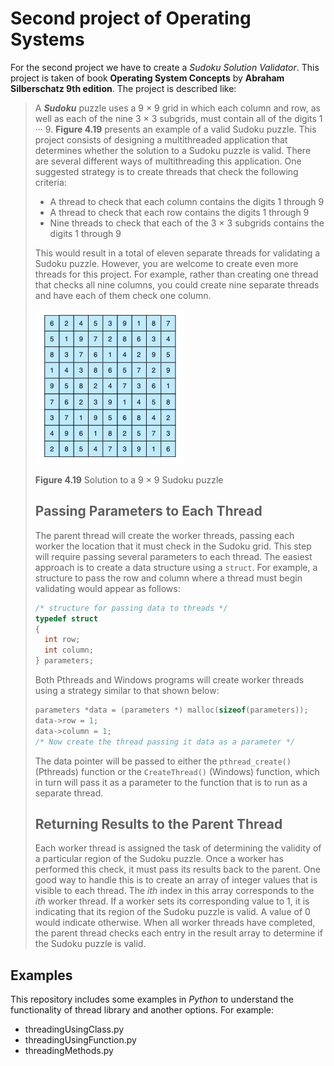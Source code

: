 # Second project of Operating Systems

For the second project we have to create a *Sudoku Solution Validator*. This project is taken of book **Operating System 
Concepts** by **Abraham Silberschatz 9th edition**. The project is described like: 

> A ***Sudoku*** puzzle uses a 9 × 9 grid in which each column and row, as well as each of the nine 3 × 3 subgrids, 
must contain all of the digits 1 ··· 9. **Figure 4.19** presents an example of a valid Sudoku puzzle. 
This project consists of designing a multithreaded application that determines whether the solution to
a Sudoku puzzle is valid. There are several different ways of multithreading this application. One
suggested strategy is to create threads that check the following criteria:
>
> - A thread to check that each column contains the digits 1 through 9
> - A thread to check that each row contains the digits 1 through 9
> - Nine threads to check that each of the 3 × 3 subgrids contains the digits 1 through 9
>
> This would result in a total of eleven separate threads for validating a
Sudoku puzzle. However, you are welcome to create even more threads for
this project. For example, rather than creating one thread that checks all nine columns, 
you could create nine separate threads and have each of them check one column.
>
> ![image](https://github.com/SkinnyDeiv/Sudoku/blob/master/images/sudokuInput.png)
>
> **Figure 4.19** Solution to a 9 × 9 Sudoku puzzle
>
> ## Passing Parameters to Each Thread
>
> The parent thread will create the worker threads, passing each worker the
location that it must check in the Sudoku grid. This step will require passing
several parameters to each thread. The easiest approach is to create a data
structure using a `struct`. For example, a structure to pass the row and column
where a thread must begin validating would appear as follows:
>
> ```C
> /* structure for passing data to threads */
> typedef struct
> {
>   int row;
>   int column;
> } parameters;
> ```
>
> Both Pthreads and Windows programs will create worker threads using a
strategy similar to that shown below:
>
> ```C
> parameters *data = (parameters *) malloc(sizeof(parameters));
> data->row = 1;
> data->column = 1;
> /* Now create the thread passing it data as a parameter */
> ```
> The data pointer will be passed to either the `pthread_create()` (Pthreads)
function or the `CreateThread()` (Windows) function, which in turn will pass
it as a parameter to the function that is to run as a separate thread.
>
> ## Returning Results to the Parent Thread
>
> Each worker thread is assigned the task of determining the validity of a
particular region of the Sudoku puzzle. Once a worker has performed this
check, it must pass its results back to the parent. One good way to handle this
is to create an array of integer values that is visible to each thread. The *ith*
index in this array corresponds to the *ith* worker thread. If a worker sets its
corresponding value to 1, it is indicating that its region of the Sudoku puzzle
is valid. A value of 0 would indicate otherwise. When all worker threads have
completed, the parent thread checks each entry in the result array to determine
if the Sudoku puzzle is valid.

## Examples 

This repository includes some examples in *Python* to understand the functionality 
of thread library and another options. For example: 
- threadingUsingClass.py
- threadingUsingFunction.py
- threadingMethods.py
